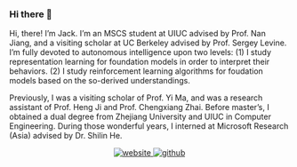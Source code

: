 ### Hi there 👋

Hi, there! I’m Jack. I’m an MSCS student at UIUC advised by Prof. Nan Jiang, and a visiting scholar at UC Berkeley advised by Prof. Sergey Levine. I’m fully devoted to autonomous intelligence upon two levels: (1) I study representation learning for foundation models in order to interpret their behaviors. (2) I study reinforcement learning algorithms for foudation models based on the so-derived understandings.

Previously, I was a visiting scholar of Prof. Yi Ma, and was a research assistant of Prof. Heng Ji and Prof. Chengxiang Zhai. Before master’s, I obtained a dual degree from Zhejiang University and UIUC in Computer Engineering. During those wonderful years, I interned at Microsoft Research (Asia) advised by Dr. Shilin He.

<div align="center">
<a href="https://jackgethome.com/" target="_blank">
<img src=https://img.shields.io/badge/home-%239cf.svg?&style=for-the-badge&logo=github&logoColor=white alt=website style="margin-bottom: 5px;" />
</a>
<a href="https://github.com/biechi" target="_blank">
<img src=https://img.shields.io/badge/github-%2324292e.svg?&style=for-the-badge&logo=github&logoColor=white alt=github style="margin-bottom: 5px;" />
</a>
<a href="https://www.linkedin.com/in/jackgethome/" target="_blank"
<img src=https://img.shields.io/badge/linkedin-%231E77B5.svg?&style=for-the-badge&logo=linkedin&logoColor=white alt=linkedin style="margin-bottom: 5px;" />
</div>
